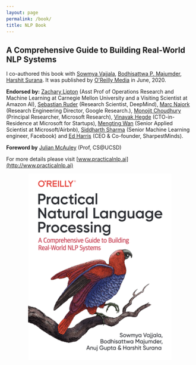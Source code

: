 ```yaml
---
layout: page
permalink: /book/
title: NLP Book
---
```


## A Comprehensive Guide to Building Real-World NLP Systems

I co-authored this book with [Sowmya Vajjala](https://www.linkedin.com/in/sowmya-vajjala-2a38734/), [Bodhisattwa P. Majumder](http://www.majumderb.com/), [Harshit Surana](http://harshitsurana.com/). It was published by [O'Reilly Media](http://shop.oreilly.com/product/0636920262329.do) in June, 2020.

**Endorsed by:**
[Zachary Lipton](http://zacklipton.com/) (Asst Prof of Operations Research and Machine Learning at Carnegie Mellon University and a Visiting Scientist at Amazon AI), [Sebastian Ruder](https://ruder.io/) (Research Scientist, DeepMind), [Marc Najork](http://marc.najork.org/) (Research Engineering Director, Google Research.), [Monojit Choudhury](https://www.microsoft.com/en-us/research/people/monojitc/) (Principal Researcher, Microsoft Research), [Vinayak Hegde](https://www.linkedin.com/in/vinayakh/) (CTO-in-Residence at Microsoft for Startups), [Mengting Wan](https://mengtingwan.github.io/) (Senior Applied Scientist at Microsoft/Airbnb), [Siddharth Sharma](https://www.linkedin.com/in/siddharth-sharma-31140210/) (Senior Machine Learning engineer, Facebook) and [Ed Harris](https://www.linkedin.com/in/e10is/) (CEO & Co-founder, SharpestMinds).

**Foreword by** [Julian McAuley](https://cseweb.ucsd.edu/~jmcauley/) (Prof, CS@UCSD)


For more details please visit [www.practicalnlp.ai](http://www.practicalnlp.ai)

<!-- 
<div class="col">
  <div class="col-md-8" markdown="1">
    lo bhai
  </div>
  <div class="col-md-4" markdown="1">
  <!-- ![Alt Text](../img/folder/blah.jpg) 
  <img height="500px" class="center-block" src="/images/PNLPbook.png">
  </div>
</div> 
-->

<p align="center">

<picture>
  <source srcset='/images/PNLPbook.webp' type='image/webp' />
  <img
    height="500px"
    src='/images/PNLPbook.jpg'
    alt='PNLP Book'>
</picture>

</p>

